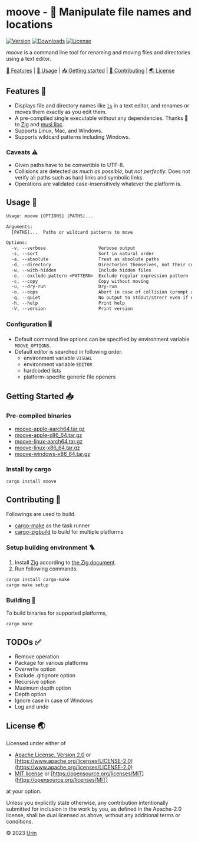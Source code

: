 # moove - 🚚 Manipulate file names and locations

[![Version][image-version]][url-version]
[![Downloads][image-downloads]][url-latest-release]
[![License][image-license]](#license-)

*moove* is a command line tool for renaming and moving files and directories using a text editor.

[🎨 Features](#features-) \|
[🚀 Usage](#usage-) \|
[📥 Getting started](#getting-started-) \|
[💙 Contributing](#contributing-) \|
[🌏 License](#license-)


## Features 🎨

- Displays file and directory names like [`ls`](https://man7.org/linux/man-pages/man1/ls.1.html) in a text editor,
  and renames or moves them exactly as you edit them.
- A pre-compiled single executable without any dependencies.
  Thanks 💖 to [Zig](https://ziglang.org/) and [musl libc](https://musl.libc.org/).
- Supports Linux, Mac, and Windows.
- Supports wildcard patterns including Windows.

### Caveats ⚠

- Given paths have to be convertible to UTF-8.
- Collisions are detected *as much as possible*, but *not perfectly*.
  Does not verify all paths such as hard links and symbolic links.
- Operations are validated case-insensitively whatever the platform is.

## Usage 🚀

```txt
Usage: moove [OPTIONS] [PATHS]...

Arguments:
  [PATHS]...  Paths or wildcard patterns to move

Options:
  -v, --verbose                    Verbose output
  -s, --sort                       Sort in natural order
  -a, --absolute                   Treat as absolute paths
  -d, --directory                  Directories themselves, not their contents
  -w, --with-hidden                Include hidden files
  -e, --exclude-pattern <PATTERN>  Exclude regular expression pattern
  -c, --copy                       Copy without moving
  -u, --dry-run                    Dry-run
  -o, --oops                       Abort in case of collision (prompt as default)
  -q, --quiet                      No output to stdout/strerr even if error
  -h, --help                       Print help
  -V, --version                    Print version
```

### Configuration 🎚

- Default command line options can be specified by environment variable `MOOVE_OPTIONS`.
- Default editor is searched in following order.
  - environment variable `VISUAL`
  - environment variable `EDITOR`
  - hardcoded lists
  - platform-specific generic file openers

## Getting Started 📥

### Pre-compiled binaries

- [moove-apple-aarch64.tar.gz](https://github.com/urin/moove/releases/latest/download/moove-apple-aarch64.tar.gz)
- [moove-apple-x86_64.tar.gz](https://github.com/urin/moove/releases/latest/download/moove-apple-x86_64.tar.gz)
- [moove-linux-aarch64.tar.gz](https://github.com/urin/moove/releases/latest/download/moove-linux-aarch64.tar.gz)
- [moove-linux-x86_64.tar.gz](https://github.com/urin/moove/releases/latest/download/moove-linux-x86_64.tar.gz)
- [moove-windows-x86_64.tar.gz](https://github.com/urin/moove/releases/latest/download/moove-windows-x86_64.tar.gz)

### Install by cargo

```sh
cargo install moove
```

## Contributing 💙

Followings are used to build.

- [cargo-make](https://crates.io/crates/cargo-make/) as the task runner
- [cargo-zigbuild](https://crates.io/crates/cargo-zigbuild) to build for multiple platforms

### Setup building environment 🪜

1. Install [Zig](https://ziglang.org/) according to [the Zig document](https://ziglang.org/learn/getting-started/#installing-zig).
2. Run following commands.
```sh
cargo install cargo-make
cargo make setup
```

### Building 🔨

To build binaries for supported platforms,

```sh
cargo make
```

## TODOs ✅

- Remove operation
- Package for various platforms
- Overwrite option
- Exclude .gitignore option
- Recursive option
- Maximum depth option
- Depth option
- Ignore case in case of Windows
- Log and undo

## License 🌏

Licensed under either of

- [Apache License, Version 2.0][url-license-apache] or
  [https://www.apache.org/licenses/LICENSE-2.0](https://www.apache.org/licenses/LICENSE-2.0)
- [MIT license][url-license-mit] or
  [https://opensource.org/licenses/MIT](https://opensource.org/licenses/MIT)

at your option.

Unless you explicitly state otherwise, any contribution intentionally submitted
for inclusion in the work by you, as defined in the Apache-2.0 license, shall be
dual licensed as above, without any additional terms or conditions.

© 2023 [Urin](https://github.com/urin)

<!-- Reference -->

[image-license]: https://img.shields.io/badge/license-MIT%2FApache--2.0-lightgrey?style=flat
[image-downloads]: https://img.shields.io/github/downloads/urin/moove/total?style=flat
[image-version]: https://img.shields.io/crates/v/moove.svg?style=flat

[url-license-mit]: https://github.com/urin/moove/blob/main/LICENSE-MIT
[url-license-apache]: https://github.com/urin/moove/blob/main/LICENSE-APACHE
[url-latest-release]: https://github.com/urin/moove/releases/latest
[url-releases]: https://github.com/urin/moove/releases
[url-version]: https://crates.io/crates/moove

